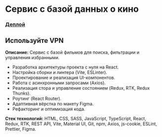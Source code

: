 # Сервис с базой данных о кино

### [Деплой](https://pvpkiselev.github.io/movies/)
## Используйте VPN

**Описание:** Сервис с базой фильмов для поиска, фильтрации и управления избранными.

- Разработка архитектуры проекта с нуля на React.
- Настройка сборки и линтера (Vite, ESLinter).
- Проектирование и реализация UI-компонентов.
- Работа с асинхронными запросами (Axios).
- Реализация стора и управление состоянием (Redux, RTK, Redux Thunks).
- Роутинг (React Router).
- Адаптивная вёрстка по макету Figma.
- Рефакторинг и оптимизация кода.

**Стек технологий:** HTML, CSS, SASS, JavaScript, TypeScript, React, Redux, RTK, REST API, Vite, Material UI, Git, npm, Axios, js-cookie, ESLint, Prettier, Figma.
